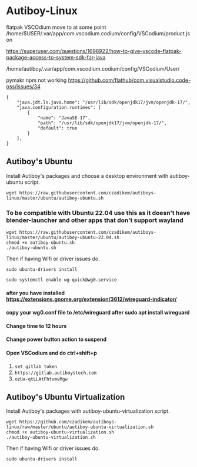 # Autiboy-Linux

flatpak VSCOdium move to at some point
/home/$USER/.var/app/com.vscodium.codium/config/VSCodium/product.json

https://superuser.com/questions/1698922/how-to-give-vscode-flatpak-package-access-to-system-sdk-for-java

/home/autiboy/.var/app/com.vscodium.codium/config/VSCodium/User/

pymakr npm not working
https://github.com/flathub/com.visualstudio.code-oss/issues/34

```
{
    "java.jdt.ls.java.home": "/usr/lib/sdk/openjdk17/jvm/openjdk-17/",
    "java.configuration.runtimes": [
        {
            "name": "JavaSE-17",
            "path": "/usr/lib/sdk/openjdk17/jvm/openjdk-17/",
            "default": true
        }
    ],
}
```


## Autiboy's Ubuntu
Install Autiboy's packages and choose a desktop environment with autiboy-ubuntu script.
```
wget https://raw.githubusercontent.com/czadikem/autiboys-linux/master/ubuntu/autiboy-ubuntu.sh
```
### To be compatible with Ubuntu 22.04 use this as it doesn't have blender-launcher and other apps that don't support wayland
```
wget https://raw.githubusercontent.com/czadikem/autiboys-linux/master/ubuntu/autiboy-ubuntu-22.04.sh 
chmod +x autiboy-ubuntu.sh
./autiboy-ubuntu.sh
```
Then if having Wifi or driver issues do.
```
sudo ubuntu-drivers install
```
```
sudo systemctl enable wg-quick@wg0.service
```
#### after you have installed https://extensions.gnome.org/extension/3612/wireguard-indicator/
#### copy your wg0.conf file to /etc/wireguard after sudo apt install wireguard
#### Change time to 12 hours
#### Change power button action to suspend
#### Open VSCodium  and do ctrl+shift+p
1. ```set gitlab token```
2. ```https://gitlab.autiboystech.com```
3. ```ozUa-qtLLAtFhtvmvMgw```

## Autiboy's Ubuntu Virtualization
Install Autiboy's packages with autiboy-ubuntu-virtualization script.
```
wget https://github.com/czadikem/autiboys-linux/raw/master/ubuntu/autiboy-ubuntu-virtualization.sh
chmod +x autiboy-ubuntu-virtualization.sh
./autiboy-ubuntu-virtualization.sh
```
Then if having Wifi or driver issues do.
```
sudo ubuntu-drivers install
```

